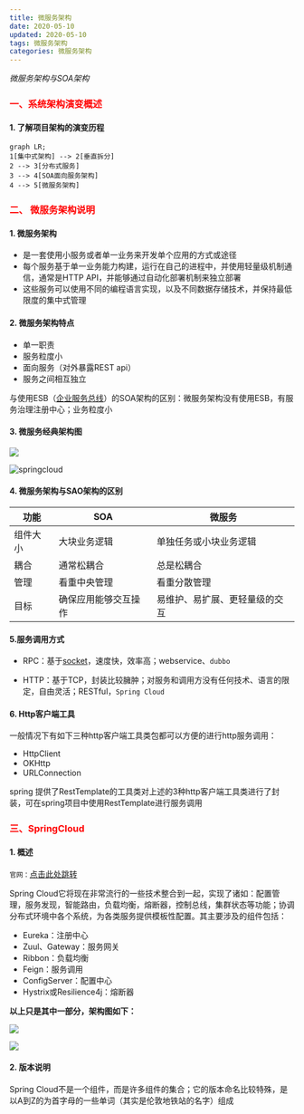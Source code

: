 ```yaml
---
title: 微服务架构
date: 2020-05-10
updated: 2020-05-10
tags: 微服务架构
categories: 微服务架构
---
```


*微服务架构与SOA架构*

<!-- more --><meta name="referrer" content="no-referrer"/> 

 ### <font color=red>一、系统架构演变概述</font>

#### 1. 了解项目架构的演变历程

```mermaid
graph LR;
1[集中式架构] --> 2[垂直拆分]
2 --> 3[分布式服务]
3 --> 4[SOA面向服务架构]
4 --> 5[微服务架构]
```

### <font color=red>二、 微服务架构说明</font>

#### 1. 微服务架构

- 是一套使用小服务或者单一业务来开发单个应用的方式或途径
- 每个服务基于单一业务能力构建，运行在自己的进程中，并使用轻量级机制通信，通常是HTTP API，并能够通过自动化部署机制来独立部署
- 这些服务可以使用不同的编程语言实现，以及不同数据存储技术，并保持最低限度的集中式管理

#### 2. 微服务架构特点

- 单一职责
- 服务粒度小
- 面向服务（对外暴露REST api）
- 服务之间相互独立

与使用ESB（[企业服务总线](https://baike.baidu.com/item/%E4%BC%81%E4%B8%9A%E6%9C%8D%E5%8A%A1%E6%80%BB%E7%BA%BF/8790284?fromtitle=ESB&fromid=8742700)）的SOA架构的区别：微服务架构没有使用ESB，有服务治理注册中心；业务粒度小

#### 3. 微服务经典架构图

![](https://img-blog.csdn.net/20180322093134220?watermark/2/text/Ly9ibG9nLmNzZG4ubmV0L0JhY3RyeWtpMjg=/font/5a6L5L2T/fontsize/400/fill/I0JBQkFCMA==/dissolve/70)

![springcloud](https://img-blog.csdnimg.cn/20191105101232477.jpg?x-oss-process=image/watermark,type_ZmFuZ3poZW5naGVpdGk,shadow_10,text_aHR0cHM6Ly9ibG9nLmNzZG4ubmV0L3UwMTAxMzEyNzc=,size_16,color_FFFFFF,t_70)



#### 4. 微服务架构与SAO架构的区别

| 功能 | SOA | 微服务 |
| --- | --- | --- |
| 组件大小 | 大块业务逻辑 | 单独任务或小块业务逻辑 |
| 耦合 | 通常松耦合 | 总是松耦合 |
| 管理 | 看重中央管理 | 看重分散管理 |
| 目标 | 确保应用能够交互操作 | 易维护、易扩展、更轻量级的交互 |

#### 5.服务调用方式
- RPC：基于[socket](https://www.cnblogs.com/dolphinx/p/3460545.html)，速度快，效率高；webservice、`dubbo`

- HTTP：基于TCP，封装比较臃肿；对服务和调用方没有任何技术、语言的限定，自由灵活；RESTful，`Spring Cloud`


#### 6. Http客户端工具

一般情况下有如下三种http客户端工具类包都可以方便的进行http服务调用：

- HttpClient
- OKHttp
- URLConnection

spring 提供了RestTemplate的工具类对上述的3种http客户端工具类进行了封装，可在spring项目中使用RestTemplate进行服务调用

###  <font color=red>三、SpringCloud</font>

#### 1. 概述

`官网：`[点击此处跳转](https://spring.io/projects/spring-cloud)

Spring Cloud它将现在非常流行的一些技术整合到一起，实现了诸如：配置管理，服务发现，智能路由，负载均衡，熔断器，控制总线，集群状态等功能；协调分布式环境中各个系统，为各类服务提供模板性配置。其主要涉及的组件包括：

- Eureka：注册中心
- Zuul、Gateway：服务网关
- Ribbon：负载均衡
- Feign：服务调用
- ConfigServer：配置中心
- Hystrix或Resilience4j：熔断器

**以上只是其中一部分，架构图如下：**

![](https://img-blog.csdnimg.cn/20200929093317233.png?x-oss-process=image/watermark,type_ZmFuZ3poZW5naGVpdGk,shadow_10,text_aHR0cHM6Ly9ibG9nLmNzZG4ubmV0L2xpc2h1d2VuNzk4Ng==,size_16,color_FFFFFF,t_70#pic_center)

![](https://img-blog.csdnimg.cn/20190305125527818.png?x-oss-process=image/watermark,type_ZmFuZ3poZW5naGVpdGk,shadow_10,text_aHR0cHM6Ly9ibG9nLmNzZG4ubmV0L3cxMDE0MDc0Nzk0,size_16,color_FFFFFF,t_70)

#### 2. 版本说明

Spring Cloud不是一个组件，而是许多组件的集合；它的版本命名比较特殊，是以A到Z的为首字母的一些单词（其实是伦敦地铁站的名字）组成


